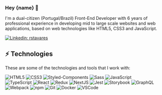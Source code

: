 ### Hey {name} 🤘

I'm a dual-citizen (Portugal/Brazil) Front-End Developer with 6 years of professional experience in developing mid to large scale websites and web applications, based on web technologies like HTML5, CSS3 and JavaScript.

[![Linkedin: rstavares](https://img.shields.io/badge/-Linkedin-blue?style=flat-square&logo=Linkedin&logoColor=white&link=https://www.linkedin.com/in/loiane/)](https://www.linkedin.com/in/rstavares/en)

## ⚡ Technologies

These are some of the technologies and tools that I work with:

![HTML5](https://img.shields.io/badge/-HTML5-E34F26?style=flat-square&logo=html5&logoColor=white)
![CSS3](https://img.shields.io/badge/-CSS3-1572B6?style=flat-square&logo=css3)
![Styled-Components](https://img.shields.io/badge/-StyledComponents-1D1F27?style=flat-square&logo=styled-components)
![Sass](https://img.shields.io/badge/-Sass-CC6699?style=flat-square&logo=sass&logoColor=white)
![JavaScript](https://img.shields.io/badge/-JavaScript-black?style=flat-square&logo=javascript)
![TypeScript](https://img.shields.io/badge/-TypeScript-007ACC?style=flat-square&logo=typescript)
![React](https://img.shields.io/badge/-React-20232a?style=flat-square&logo=react)
![Redux](https://img.shields.io/badge/-Redux-6D1CAC?style=flat-square&logo=redux)
![NextJS](https://img.shields.io/badge/-NextJS-111111?style=flat-square&logo=nextjs)
![Jest](https://img.shields.io/badge/-Jest-15C213?style=flat-square&logo=jest)
![Storybook](https://img.shields.io/badge/-Storybook-black?style=flat-square&logo=storybook&logoColor=#FF4785)
![GraphQL](https://img.shields.io/badge/-GraphQL-171E26?style=flat-square&logo=graphql&logoColor=E10098)
![Webpack](https://img.shields.io/badge/-Webpack-2B3A42?style=flat-square&logo=webpack)
![npm](https://img.shields.io/badge/-npm-231f20?style=flat-square&logo=npm)
![Git](https://img.shields.io/badge/-Git-black?style=flat-square&logo=git)
![Docker](https://img.shields.io/badge/-Docker-2496ED?style=flat-square&logo=docker&logoColor=white)
![VSCode](https://img.shields.io/badge/-VSCode-007ACC?style=flat-square&logo=visual-studio-code&logoColor=white)

